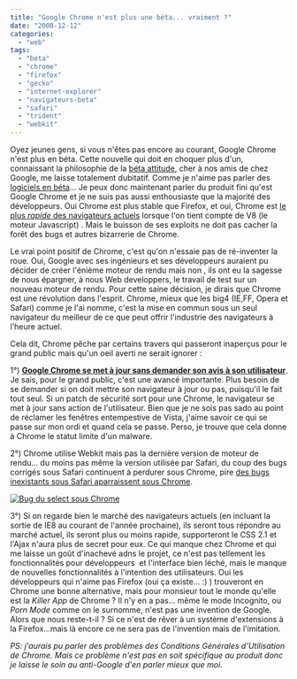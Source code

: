 ```yaml
---
title: "Google Chrome n'est plus une béta... vraiment ?"
date: "2008-12-12"
categories: 
  - "web"
tags: 
  - "beta"
  - "chrome"
  - "firefox"
  - "gecko"
  - "internet-explorer"
  - "navigateurs-beta"
  - "safari"
  - "trident"
  - "webkit"
---
```


Oyez jeunes gens, si vous n'êtes pas encore au courant, Google Chrome n'est plus en béta. Cette nouvelle qui doit en choquer plus d'un, connaissant la philosophie de la [béta attitude](http://royal.pingdom.com/2008/09/24/why-is-almost-half-of-google-in-beta/ "Pourquoi la moitié des produit Google sont encore en béta"), cher à nos amis de chez Google, me laisse totalement dubitatif. Comme je n'aime pas parler des [logiciels en béta](http://nyams.planbweb.com/blog/2008/04/22/yen-a-marre-des-beta/ "y'en a marre des logiciel en béta")... Je peux donc maintenant parler du produit fini qu'est Google Chrome et je ne suis pas aussi enthousiaste que la majorité des développeurs. Oui Chrome est plus stable que Firefox, et oui, Chrome est [le plus _rapide_ des navigateurs actuels](http://ejohn.org/blog/javascript-performance-rundown/ "John Resig a testé pour nous les moteurs Javascript") lorsque l'on tient compte de V8 (le moteur Javascript) . Mais le buisson de ses exploits ne doit pas cacher la forêt des bugs et autres bizarrerie de Chrome.

Le vrai point positif de Chrome, c'est qu'on n'essaie pas de ré-inventer la roue. Oui, Google avec ses ingénieurs et ses développeurs auraient pu décider de créer l'énième moteur de rendu mais non , ils ont eu la sagesse de nous épargner, à nous Web developpers, le travail de test sur un nouveau moteur de rendu. Pour cette saine décision, je dirais que Chrome est une révolution dans l'esprit. Chrome, mieux que les big4 (IE,FF, Opera et Safari) comme je l'ai nomme, c'est la mise en commun sous un seul navigateur du meilleur de ce que peut offrir l'industrie des navigateurs à l'heure actuel.

Cela dit, Chrome pêche par certains travers qui passeront inaperçus pour le grand public mais qu'un oeil averti ne serait ignorer :

1°) [**Google Chrome se met à jour sans demander son avis à son utilisateur**](http://robmensching.com/blog/archive/2008/09/10/Google-Chrome.-updates-without-asking.aspx "Les raisons de la mise à jour automatique de Google Chrome"). Je sais, pour le grand public, c'est une avancé importante. Plus besoin de se demander si on doit mettre son navigateur à jour ou pas, puisqu'il le fait tout seul. Si un patch de sécurité sort pour une Chrome, le navigateur se met à jour sans action de l'utilisateur. Bien que je ne sois pas sado au point de réclamer les fenêtres entempestive de Vista, j'aime savoir ce qui se passe sur mon ordi et quand cela se passe. Perso, je trouve que cela donne à Chrome le statut limite d'un malware.

2°) Chrome utilise Webkit mais pas la dernière version de moteur de rendu... du moins pas même la version utilisée par Safari, du coup des bugs corrigés sous Safari continuent à perdurer sous Chrome, pire [des bugs inexistants sous Safari aparraissent sous Chrome](http://nyams.planbweb.com/test/bug/chrome.html "Le bug du select a été rapproté à l'équipe de Chrome dès la sortie de la béta").

[![Bug du select sous Chrome](images/chrome_bug-300x171.jpg "Bug du select sous Chrome")](http://www.nyamsprod.com/blog/wp-content/uploads/2008/12/chrome_bug.jpg)

3°) Si on regarde bien le marché des navigateurs actuels (en incluant la sortie de IE8 au courant de l'année prochaine), ils seront tous répondre au marché actuel, ils seront plus ou moins rapide, supporteront le CSS 2.1 et l'Ajax n'aura plus de secret pour eux. Ce qui manque chez Chrome et qui me laisse un goût d'inachevé adns le projet, ce n'est pas tellement les fonctionnalités pour développeurs  et l'interface bien léché, mais le manque de nouvelles fonctionnalités à l'intention des utilisateurs. Oui les développeurs qui n'aime pas Firefox (oui ça existe... :) ) trouveront en Chrome une bonne alternative, mais pour monsieur tout le monde qu'elle est la _Killer App_ de Chrome ? Il n'y en a pas... même le mode Incognito, ou _Porn Mode_ comme on le surnomme, n'est pas une invention de Google. Alors que nous reste-t-il ? Si ce n'est de rêver à un système d'extensions à la Firefox...mais là encore ce ne sera pas de l'invention mais de l'imitation.

_PS: j'aurais pu parler des problèmes des Conditions Générales d'Utilisation de Chrome. Mais ce problème n'est pas en soit spécifique au produit donc je laisse le soin au anti-Google d'en parler mieux que moi._
